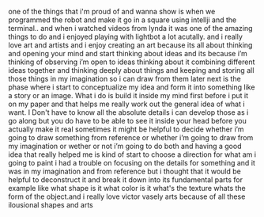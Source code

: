 one of the things that i'm proud of and wanna show is when we programmed the robot and make it go in a square using intellji and the terminal.. and when i watched videos from lynda it was one of the amazing things to do and i enjoyed playing with lightbot a lot acutally. and i really love art and artists and i enjoy creating an art because its all about thinking and opening your mind and start thinking about ideas and its because i’m thinking of observing i’m open to ideas thinking about it combining different ideas together and thinking deeply about things and keeping and storing all those things in my imagination so i can draw from them later next is the phase where i start to conceptualize my idea and form it into something like a story or an image. 
What i do is build it inside my mind first before i put it on my paper and that helps me really work out the general idea of what i want. 
I Don't have to know all the absolute details i can develop those as i go along but you do have to be able to see it inside your head before you actually make it real sometimes it  might be helpful to decide whether i’m going to draw something from reference or whether i’m going to draw from my imagination or wether or not i’m going to do both and having a good idea that really helped me is kind of start to choose a direction for what am i going to paint i had a trouble on focusing on the details for something and it was in my imagination and from reference but i thought that it would be helpful to deconstruct it and break it down into its fundamental parts for example like what shape is it what color is it what's the texture whats the form of the object.and i really love victor vasely arts because of all these ilousional shapes and arts 

